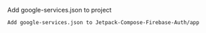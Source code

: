 Add google-services.json to project
``` 
Add google-services.json to Jetpack-Compose-Firebase-Auth/app
```
